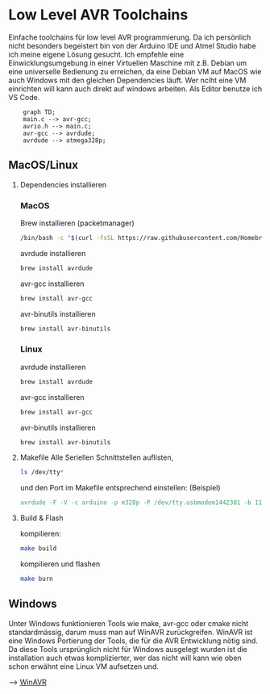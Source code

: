 # Low Level AVR Toolchains
Einfache toolchains für low level AVR programmierung. Da ich persönlich nicht besonders begeistert bin von der Arduino IDE und Atmel Studio habe ich meine eigene Lösung gesucht. Ich empfehle eine Einwicklungsumgebung in einer Virtuellen Maschine mit z.B. Debian um eine universelle Bedienung zu erreichen, da eine Debian VM auf MacOS wie auch Windows mit den gleichen Dependencies läuft. Wer nciht eine VM einrichten will kann auch direkt auf windows arbeiten. Als Editor benutze ich VS Code.

```mermaid
    graph TD;
    main.c --> avr-gcc;
    avrio.h --> main.c;
    avr-gcc --> avrdude;
    avrdude --> atmega328p;
```

## MacOS/Linux

1. Dependencies installieren 

    ### MacOS

    Brew installieren (packetmanager)
    ```bash
    /bin/bash -c "$(curl -fsSL https://raw.githubusercontent.com/Homebrew/install/HEAD/install.sh)"
    ```
    avrdude installieren
     ```bash
    brew install avrdude
    ```

    avr-gcc installieren
     ```bash
    brew install avr-gcc
    ```

    avr-binutils installieren
     ```bash
    brew install avr-binutils
    ```

    ### Linux

    avrdude installieren
     ```bash
    brew install avrdude
    ```

    avr-gcc installieren
     ```bash
    brew install avr-gcc
    ```

    avr-binutils installieren
     ```bash
    brew install avr-binutils
    ```
2. Makefile
    Alle Seriellen Schnittstellen auflisten, 

    ```bash
    ls /dev/tty*
    ```

    und den Port im Makefile entsprechend einstellen: (Beispiel)

     ```Makefile
    avrdude -F -V -c arduino -p m328p -P /dev/tty.usbmodem1442301 -b 115200 -U flash:w:main.hex
    ```

3. Build & Flash

    kompilieren: 

    ```bash
    make build
    ```

    kompilieren und flashen

    ```bash
    make burn 
    ```


## Windows

Unter Windows funktionieren Tools wie make, avr-gcc oder cmake nicht standardmässig, darum muss man auf WinAVR zurückgreifen. WinAVR ist eine Windows Portierung der Tools, die für die AVR Entwicklung nötig sind. Da diese Tools ursprünglich nicht für Windows ausgelegt wurden ist die installation auch etwas komplizierter, wer das nicht will kann wie oben schon erwähnt eine Linux VM aufsetzen und.

--> [WinAVR](https://www.mikrocontroller.net/articles/WinAVR)